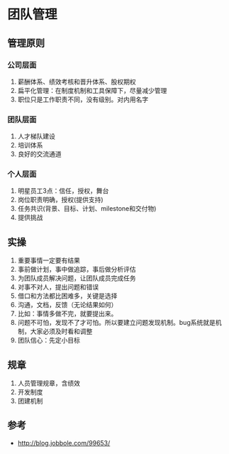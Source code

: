 # 团队管理

## 管理原则
### 公司层面
1. 薪酬体系、绩效考核和晋升体系、股权期权
1. 扁平化管理：在制度机制和工具保障下，尽量减少管理
1. 职位只是工作职责不同，没有级别。对内用名字

### 团队层面
1. 人才梯队建设
1. 培训体系
1. 良好的交流通道

### 个人层面
1. 明星员工3点：信任，授权，舞台
1. 岗位职责明确，授权(提供支持)
1. 任务共识(背景、目标、计划、milestone和交付物)
1. 提供挑战

## 实操
1. 重要事情一定要有结果
1. 事前做计划，事中做追踪，事后做分析评估
1. 为团队成员解决问题，让团队成员完成任务
1. 对事不对人，提出问题和错误
1. 借口和方法都比困难多，关键是选择
1. 沟通，文档，反馈（无论结果如何）
  1. 比如：事情多做不完，就要提出来。
1. 问题不可怕，发现不了才可怕。所以要建立问题发现机制。bug系统就是机制，大家必须及时看和调整
1. 团队信心：先定小目标

## 规章
1. 人员管理规章，含绩效
1. 开发制度
1. 团建机制

## 参考
* http://blog.jobbole.com/99653/
